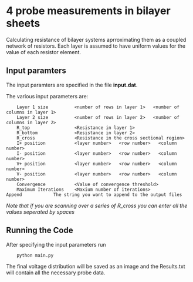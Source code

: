 # 4 probe measurements in bilayer sheets

Calculating resistance of bilayer systems aprroximating them as a coupled network of resistors. Each layer is assumed to have uniform values for the value of each resistor element.

## Input paramters
The input paramters are specified in the file **input.dat**.

The various input parameters are:
        
        Layer 1 size          <number of rows in layer 1>   <number of columns in layer 1>   
        Layer 2 size          <number of rows in layer 2>   <number of columns in layer 2>   
        R_top                 <Resistance in layer 1>  
        R_bottom              <Resistance in layer 2>  
        R_cross               <Resistance in the cross sectional region>   
        I+ position           <layer number>   <row number>   <column number>  
        I- position           <layer number>   <row number>   <column number>  
        V+ position           <layer number>   <row number>   <column number>    
        V- position           <layer number>   <row number>   <column number> 
        Convergence           <Value of convergence threshold>  
        Maximum Iterations    <Maxium number of iterations>    
	Append		      The string you want to append to the output files
*Note that if you are scanning over a series of R_cross you can enter all the values seperated by spaces*

## Running the Code
After specifying the input parameters run 

        python main.py
        
The final voltage distribution will be saved as an image and the Results.txt will contain all the necessary probe data.
